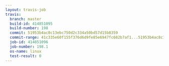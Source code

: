 ```yaml
---
layout: travis-job
travis:
  branch: master
  build-id: 414851095
  build-number: 198
  commit: 51953b4ac8c13ebc750d2c334a50bd57d15b8359
  commit-range: 41c335e60f155f376d6d9fe85e6947fc682b7af1...51953b4ac8c13ebc750d2c334a50bd57d15b8359
  job-id: 414851096
  job-number: 198.1
  os-name: linux
  test-result: 0
---
```

